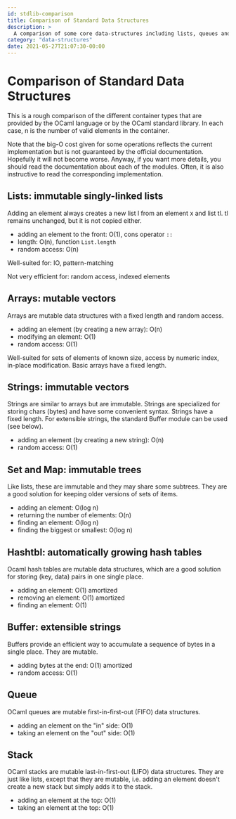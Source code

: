 ```yaml
---
id: stdlib-comparison
title: Comparison of Standard Data Structures
description: >
  A comparison of some core data-structures including lists, queues and arrays
category: "data-structures"
date: 2021-05-27T21:07:30-00:00
---
```


# Comparison of Standard Data Structures

This is a rough comparison of the different container types that are
provided by the OCaml language or by the OCaml standard library. In each
case, n is the number of valid elements in the container.

Note that the big-O cost given for some operations reflects the current
implementation but is not guaranteed by the official documentation.
Hopefully it will not become worse. Anyway, if you want more details,
you should read the documentation about each of the modules. Often, it
is also instructive to read the corresponding implementation.

## Lists: immutable singly-linked lists
Adding an element always creates a new list l from an element x and list
tl. tl remains unchanged, but it is not copied either.

* adding an element to the front: O(1), cons operator `::`
* length: O(n), function `List.length`
* random access: O(n)

Well-suited for: IO, pattern-matching

Not very efficient for: random access, indexed elements

## Arrays: mutable vectors
Arrays are mutable data structures with a fixed length and random access.

* adding an element (by creating a new array): O(n)
* modifying an element: O(1)
* random access: O(1)

Well-suited for sets of elements of known size, access by numeric index,
in-place modification. Basic arrays have a fixed length.

## Strings: immutable vectors
Strings are similar to arrays but are immutable. Strings are
specialized for storing chars (bytes) and have some convenient syntax.
Strings have a fixed length. For extensible strings, the standard Buffer
module can be used (see below).

* adding an element (by creating a new string): O(n)
* random access: O(1)

## Set and Map: immutable trees
Like lists, these are immutable and they may share some subtrees. They
are a good solution for keeping older versions of sets of items.

* adding an element: O(log n)
* returning the number of elements: O(n)
* finding an element: O(log n)
* finding the biggest or smallest: O(log n)

## Hashtbl: automatically growing hash tables
Ocaml hash tables are mutable data structures, which are a good solution
for storing (key, data) pairs in one single place.

* adding an element: O(1) amortized
* removing an element: O(1) amortized
* finding an element: O(1)

## Buffer: extensible strings
Buffers provide an efficient way to accumulate a sequence of bytes in a
single place. They are mutable.

* adding bytes at the end: O(1) amortized
* random access: O(1)

## Queue
OCaml queues are mutable first-in-first-out (FIFO) data structures.

* adding an element on the "in" side: O(1)
* taking an element on the "out" side: O(1)

## Stack
OCaml stacks are mutable last-in-first-out (LIFO) data structures. They
are just like lists, except that they are mutable, i.e. adding an
element doesn't create a new stack but simply adds it to the stack.

* adding an element at the top: O(1)
* taking an element at the top: O(1)
